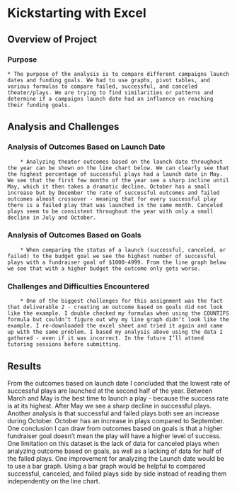 # Kickstarting with Excel

## Overview of Project
### Purpose
    * The purpose of the analysis is to compare different campaigns launch dates and funding goals. We had to use graphs, pivot tables, and various formulas to compare failed, successful, and canceled theater/plays. We are trying to find similarities or patterns and determine if a campaigns launch date had an influence on reaching their funding goals.  
## Analysis and Challenges
### Analysis of Outcomes Based on Launch Date
        * Analyzing theater outcomes based on the launch date throughout the year can be shown on the line chart below. We can clearly see that the highest percentage of successful plays had a launch date in May. We see that the first few months of the year see a sharp incline until May, which it then takes a dramatic decline. October has a small increase but by December the rate of successful outcomes and failed outcomes almost crossover - meaning that for every successful play there is a failed play that was launched in the same month. Canceled plays seem to be consistent throughout the year with only a small decline in July and October. 

### Analysis of Outcomes Based on Goals
        * When comparing the status of a launch (successful, canceled, or failed) to the budget goal we see the highest number of successful plays with a fundraiser goal of $1000-4999. From the line graph below we see that with a higher budget the outcome only gets worse. 

### Challenges and Difficulties Encountered
        * One of the biggest challenges for this assignment was the fact that deliverable 2 - creating an outcome based on goals did not look like the example. I double checked my formulas when using the COUNTIFS formula but couldn’t figure out why my line graph didn’t look like the example. I re-downloaded the excel sheet and tried it again and came up with the same problem. I based my analysis above using the data I gathered - even if it was incorrect. In the future I’ll attend tutoring sessions before submitting. 

## Results
From the outcomes based on launch date I concluded that the lowest rate of successful plays are launched at the second half of the year. Between March and May is the best time to launch a play - because the success rate is at its highest. After May we see a sharp decline in successful plays.  Another analysis is that successful and failed plays both see an increase during October. October has an increase in plays compared to September. One conclusion I can draw from outcomes based on goals is that a higher fundraiser goal doesn’t mean the play will have a higher level of success. One limitation on this dataset is the lack of data for canceled plays when analyzing outcome based on goals, as well as a lacking of data for half of the failed plays. One improvement for analyzing the Launch date would be to use a bar graph. Using a bar graph would be helpful to compared successful, canceled, and failed plays side by side instead of reading them independently on the line chart. 
